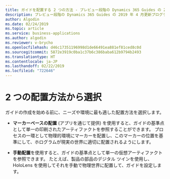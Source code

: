 ```yaml
---
title: ガイドを配置する 2 つの方法 - プレビュー段階の Dynamics 365 Guides の 2019 年 4 月更新プログラムの機能
description: プレビュー段階の Dynamics 365 Guides の 2019 年 4 月更新プログラムを使用し、ガイドを配置する 2 つの方法から選択します
author: Algodin
ms.date: 02/24/2019
ms.topic: article
ms.service: business-applications
ms.author: algodin
ms.reviewer: v-brycho
ms.openlocfilehash: d46c17351196998d1de66491ea881ef81ced8c0d
ms.sourcegitcommit: 5872e3919c0ba1c37b6c386baba612b9794b2493
ms.translationtype: HT
ms.contentlocale: ja-JP
ms.lasthandoff: 02/22/2019
ms.locfileid: "722646"
---
```

# <a name="choose-between-two-alignment-methods"></a>2 つの配置方法から選択

ガイドの作成を始める前に、ニーズや環境に最も適した配置方法を選択します。    
    
   - **マーカーベースの配置** (アプリを通じて提供) を使用すると、ガイドの基準点として単一の印刷されたアーティファクトを参照することができます。 プロセスの一環として物理的環境にマーカーを配置し、このマーカーの位置を基準にして、ホログラムが現実の世界に適切に配置されるようにします。

   - **手動配置**を使用すると、ガイドの基準点として単一の仮想アーティファクトを参照できます。 たとえば、製品の部品のデジタル ツインを使用し、HoloLens を使用してそれを手動で物理世界に配置して、ガイドを設定します。 
